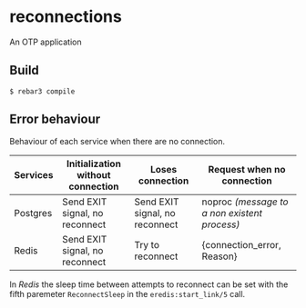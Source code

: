 reconnections
=====

An OTP application

Build
-----

    $ rebar3 compile

Error behaviour
---------------

Behaviour of each service when there are no connection.

| Services | Initialization without connection | Loses connection               | Request when no connection                   |
| -------- | --------------------------------- | ------------------------------ | -------------------------------------------- |
| Postgres | Send EXIT signal, no reconnect    | Send EXIT signal, no reconnect | noproc _(message to a non existent process)_ |
| Redis    | Send EXIT signal, no reconnect    | Try to reconnect               | {connection_error, Reason}                   |

In _Redis_ the sleep time between attempts to reconnect can be set with the fifth paremeter `ReconnectSleep` in the `eredis:start_link/5` call.
